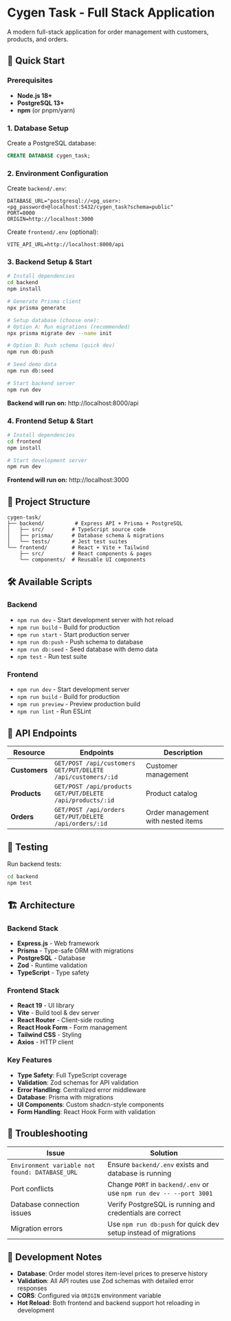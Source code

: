 # Cygen Task - Full Stack Application

A modern full-stack application for order management with customers, products, and orders.

## 🚀 Quick Start

### Prerequisites
- **Node.js 18+** 
- **PostgreSQL 13+**
- **npm** (or pnpm/yarn)

### 1. Database Setup

Create a PostgreSQL database:
```sql
CREATE DATABASE cygen_task;
```

### 2. Environment Configuration

Create `backend/.env`:
```env
DATABASE_URL="postgresql://<pg_user>:<pg_password>@localhost:5432/cygen_task?schema=public"
PORT=8000
ORIGIN=http://localhost:3000
```

Create `frontend/.env` (optional):
```env
VITE_API_URL=http://localhost:8000/api
```

### 3. Backend Setup & Start

```bash
# Install dependencies
cd backend
npm install

# Generate Prisma client
npx prisma generate

# Setup database (choose one):
# Option A: Run migrations (recommended)
npx prisma migrate dev --name init

# Option B: Push schema (quick dev)
npm run db:push

# Seed demo data
npm run db:seed

# Start backend server
npm run dev
```

**Backend will run on:** http://localhost:8000/api

### 4. Frontend Setup & Start

```bash
# Install dependencies
cd frontend
npm install

# Start development server
npm run dev
```

**Frontend will run on:** http://localhost:3000

## 📁 Project Structure

```
cygen-task/
├── backend/          # Express API + Prisma + PostgreSQL
│   ├── src/         # TypeScript source code
│   ├── prisma/      # Database schema & migrations
│   └── tests/       # Jest test suites
└── frontend/        # React + Vite + Tailwind
    ├── src/         # React components & pages
    └── components/  # Reusable UI components
```

## 🛠️ Available Scripts

### Backend
- `npm run dev` - Start development server with hot reload
- `npm run build` - Build for production
- `npm run start` - Start production server
- `npm run db:push` - Push schema to database
- `npm run db:seed` - Seed database with demo data
- `npm test` - Run test suite

### Frontend
- `npm run dev` - Start development server
- `npm run build` - Build for production
- `npm run preview` - Preview production build
- `npm run lint` - Run ESLint

## 🔗 API Endpoints

| Resource | Endpoints | Description |
|----------|-----------|-------------|
| **Customers** | `GET/POST /api/customers`<br>`GET/PUT/DELETE /api/customers/:id` | Customer management |
| **Products** | `GET/POST /api/products`<br>`GET/PUT/DELETE /api/products/:id` | Product catalog |
| **Orders** | `GET/POST /api/orders`<br>`GET/PUT/DELETE /api/orders/:id` | Order management with nested items |

## 🧪 Testing

Run backend tests:
```bash
cd backend
npm test
```

## 🏗️ Architecture

### Backend Stack
- **Express.js** - Web framework
- **Prisma** - Type-safe ORM with migrations
- **PostgreSQL** - Database
- **Zod** - Runtime validation
- **TypeScript** - Type safety

### Frontend Stack
- **React 19** - UI library
- **Vite** - Build tool & dev server
- **React Router** - Client-side routing
- **React Hook Form** - Form management
- **Tailwind CSS** - Styling
- **Axios** - HTTP client

### Key Features
- **Type Safety**: Full TypeScript coverage
- **Validation**: Zod schemas for API validation
- **Error Handling**: Centralized error middleware
- **Database**: Prisma with migrations
- **UI Components**: Custom shadcn-style components
- **Form Handling**: React Hook Form with validation

## 🐛 Troubleshooting

| Issue | Solution |
|-------|----------|
| `Environment variable not found: DATABASE_URL` | Ensure `backend/.env` exists and database is running |
| Port conflicts | Change `PORT` in `backend/.env` or use `npm run dev -- --port 3001` |
| Database connection issues | Verify PostgreSQL is running and credentials are correct |
| Migration errors | Use `npm run db:push` for quick dev setup instead of migrations |

## 📝 Development Notes

- **Database**: Order model stores item-level prices to preserve history
- **Validation**: All API routes use Zod schemas with detailed error responses
- **CORS**: Configured via `ORIGIN` environment variable
- **Hot Reload**: Both frontend and backend support hot reloading in development
